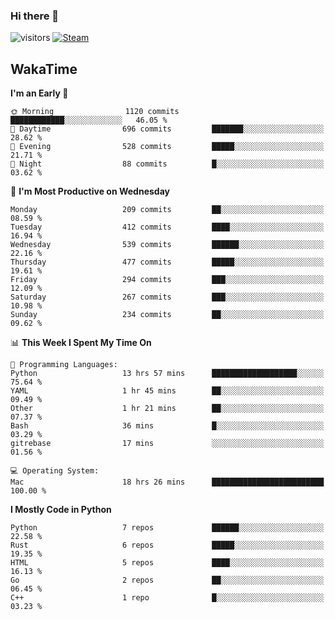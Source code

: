 ### Hi there 👋

![visitors](https://visitor-badge.glitch.me/badge?page_id=zhourunlai)
[![Steam](https://img.shields.io/badge/dynamic/json?url=https%3A%2F%2Fapi.swo.moe%2Fstats%2Fsteamgames%2F76561198285156854&query=count&color=0b1a37&label=Steam&labelColor=134375&logo=steam&suffix=+games&cacheSeconds=3600)](http://steamcommunity.com/profiles/76561198285156854)

## WakaTime
<!--START_SECTION:waka-->
**I'm an Early 🐤** 

```text
🌞 Morning                1120 commits        ████████████░░░░░░░░░░░░░   46.05 % 
🌆 Daytime                696 commits         ███████░░░░░░░░░░░░░░░░░░   28.62 % 
🌃 Evening                528 commits         █████░░░░░░░░░░░░░░░░░░░░   21.71 % 
🌙 Night                  88 commits          █░░░░░░░░░░░░░░░░░░░░░░░░   03.62 % 
```
📅 **I'm Most Productive on Wednesday** 

```text
Monday                   209 commits         ██░░░░░░░░░░░░░░░░░░░░░░░   08.59 % 
Tuesday                  412 commits         ████░░░░░░░░░░░░░░░░░░░░░   16.94 % 
Wednesday                539 commits         ██████░░░░░░░░░░░░░░░░░░░   22.16 % 
Thursday                 477 commits         █████░░░░░░░░░░░░░░░░░░░░   19.61 % 
Friday                   294 commits         ███░░░░░░░░░░░░░░░░░░░░░░   12.09 % 
Saturday                 267 commits         ███░░░░░░░░░░░░░░░░░░░░░░   10.98 % 
Sunday                   234 commits         ██░░░░░░░░░░░░░░░░░░░░░░░   09.62 % 
```


📊 **This Week I Spent My Time On** 

```text
💬 Programming Languages: 
Python                   13 hrs 57 mins      ███████████████████░░░░░░   75.64 % 
YAML                     1 hr 45 mins        ██░░░░░░░░░░░░░░░░░░░░░░░   09.49 % 
Other                    1 hr 21 mins        ██░░░░░░░░░░░░░░░░░░░░░░░   07.37 % 
Bash                     36 mins             █░░░░░░░░░░░░░░░░░░░░░░░░   03.29 % 
gitrebase                17 mins             ░░░░░░░░░░░░░░░░░░░░░░░░░   01.56 % 

💻 Operating System: 
Mac                      18 hrs 26 mins      █████████████████████████   100.00 % 
```

**I Mostly Code in Python** 

```text
Python                   7 repos             ██████░░░░░░░░░░░░░░░░░░░   22.58 % 
Rust                     6 repos             █████░░░░░░░░░░░░░░░░░░░░   19.35 % 
HTML                     5 repos             ████░░░░░░░░░░░░░░░░░░░░░   16.13 % 
Go                       2 repos             ██░░░░░░░░░░░░░░░░░░░░░░░   06.45 % 
C++                      1 repo              █░░░░░░░░░░░░░░░░░░░░░░░░   03.23 % 
```




<!--END_SECTION:waka-->
